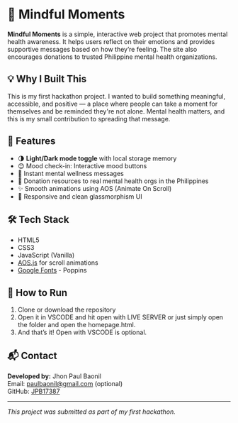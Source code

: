 # 🌿 Mindful Moments

**Mindful Moments** is a simple, interactive web project that promotes mental health awareness. It helps users reflect on their emotions and provides supportive messages based on how they’re feeling. The site also encourages donations to trusted Philippine mental health organizations.

## 💡 Why I Built This

This is my first hackathon project. I wanted to build something meaningful, accessible, and positive — a place where people can take a moment for themselves and be reminded they're not alone. Mental health matters, and this is my small contribution to spreading that message.

## 🚀 Features

- 🌗 **Light/Dark mode toggle** with local storage memory
- 😊 Mood check-in: Interactive mood buttons
- 💬 Instant mental wellness messages
- 🤝 Donation resources to real mental health orgs in the Philippines
- ✨ Smooth animations using AOS (Animate On Scroll)
- 💙 Responsive and clean glassmorphism UI

## 🛠️ Tech Stack

- HTML5
- CSS3
- JavaScript (Vanilla)
- [AOS.js](https://michalsnik.github.io/aos/) for scroll animations
- [Google Fonts](https://fonts.google.com/) - Poppins

## 🧪 How to Run

1. Clone or download the repository
2. Open it in VSCODE and hit open with LIVE SERVER or just simply open the folder and open the homepage.html. 
3. And that’s it! Open with VSCODE is optional.

## 📬 Contact

**Developed by:** Jhon Paul Baonil  
Email: paulbaonil@gmail.com (optional)  
GitHub: [JPB17387](https://github.com/JPB17387)

---

*This project was submitted as part of my first hackathon.*  
